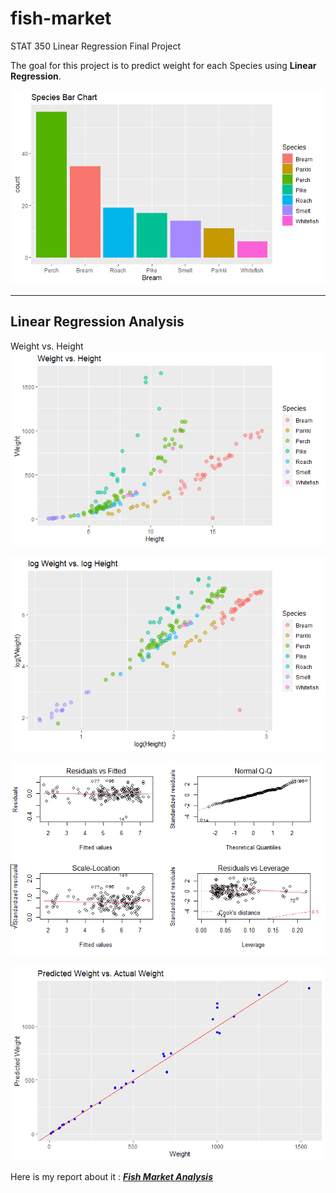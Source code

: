 # fish-market

STAT 350 Linear Regression Final Project

The goal for this project is to predict weight for each Species using **Linear Regression**.

![Species](https://raw.githubusercontent.com/henryyinyufei/fish-market/main/image/Species-Bar-Chart.png)

---

## Linear Regression Analysis

Weight vs. Height
![Weight-Height](https://raw.githubusercontent.com/henryyinyufei/fish-market/main/image/Weight-Height.png)

![LogLog](https://raw.githubusercontent.com/henryyinyufei/fish-market/main/image/logweight-logheight.png)

![Residual-Plots](https://raw.githubusercontent.com/henryyinyufei/fish-market/main/image/residual-plot-after-transformation2.png)

![validation](https://raw.githubusercontent.com/henryyinyufei/fish-market/main/image/Cross-Validation.png)

Here is my report about it : ***[Fish Market Analysis](https://github.com/henryyinyufei/fish-market/blob/main/Fish-Market-Analysis.pdf)***
